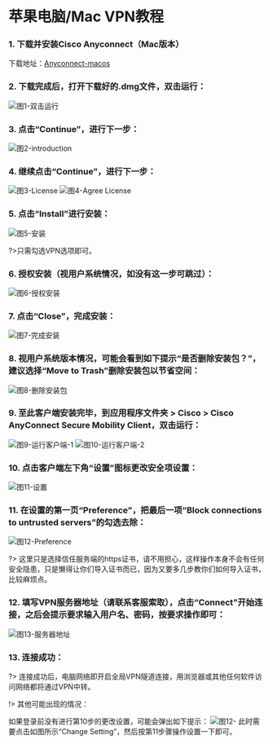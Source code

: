 
# 苹果电脑/Mac VPN教程

### 1. 下载并安装Cisco Anyconnect（Mac版本）

下载地址：[Anyconnect-macos](https://pan.baidu.com/s/1nwjWyTz密码:u1o4)

### 2. 下载完成后，打开下载好的.dmg文件，双击运行：

![图1-双击运行](http://bqvpn.com/img/guide/mac/pkg.png)

### 3. 点击“Continue”，进行下一步：

![图2-introduction](http://bqvpn.com/img/guide/mac/introduction.png)

### 4. 继续点击“Continue”，进行下一步：

![图3-License](http://bqvpn.com/img/guide/mac/license.png)
![图4-Agree License](http://bqvpn.com/img/guide/mac/agree_license.png)

### 5. 点击“Install”进行安装：

![图5-安装](http://bqvpn.com/img/guide/mac/install.png)

?>只需勾选VPN选项即可。

### 6. 授权安装（视用户系统情况，如没有这一步可跳过）：

![图6-授权安装](http://bqvpn.com/img/guide/mac/install_authorize.png)

### 7. 点击“Close”，完成安装：

![图7-完成安装](http://bqvpn.com/img/guide/mac/summary.png)

### 8. 视用户系统版本情况，可能会看到如下提示“是否删除安装包？”，建议选择“Move to Trash”删除安装包以节省空间：

![图8-删除安装包](http://bqvpn.com/img/guide/mac/delete_package.png)

### 9. 至此客户端安装完毕，到应用程序文件夹 > Cisco > Cisco AnyConnect Secure Mobility Client，双击运行：

![图9-运行客户端-1](http://bqvpn.com/img/guide/mac/run_1.png)
![图10-运行客户端-2](http://bqvpn.com/img/guide/mac/run_2.png)

### 10. 点击客户端左下角“设置”图标更改安全项设置：

![图11-设置](http://bqvpn.com/img/guide/mac/setting.png)

### 11. 在设置的第一页“Preference”，把最后一项“Block connections to untrusted servers”的勾选去除：

![图12-Preference](http://bqvpn.com/img/guide/win/10.jpg)

?> 这里只是选择信任服务端的https证书，请不用担心，这样操作本身不会有任何安全隐患，只是懒得让你们导入证书而已，因为又要多几步教你们如何导入证书，比较麻烦点。

### 12. 填写VPN服务器地址（请联系客服索取），点击“Connect”开始连接，之后会提示要求输入用户名、密码，按要求操作即可：

![图13-服务器地址](http://bqvpn.com/img/guide/mac/server_address.png)

### 13. 连接成功：

?> 连接成功后，电脑网络即开启全局VPN隧道连接，用浏览器或其他任何软件访问网络都将通过VPN中转。

!> 其他可能出现的情况：

如果登录前没有进行第10步的更改设置，可能会弹出如下提示：
![图12-](http://bqvpn.com/img/guide/win/plus.jpg)
此时需要点击如图所示“Change Setting”，然后按第11步骤操作设置一下即可。
